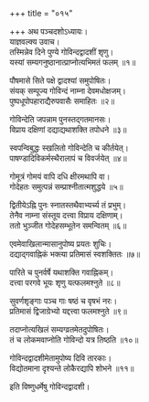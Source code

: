 +++
title = "०१५"

+++
अथ पञ्चदशोऽध्यायः।  
याज्ञवल्क्य उवाच।  
तस्मिन्नेव दिने पुण्ये गोविन्दद्वादशीं शृणु।  
यस्यां सम्यगनुष्ठानात्प्राप्नोत्यभिमतं फलम् ॥१॥

पौषमासे सिते पक्षे द्वादश्यां समुपोषितः।  
संयक् सम्पूज्य गोविन्दं नाम्ना देवमधोक्षजम्।  
पुष्पधूपोपहाराद्यैरुपवासैः समाहितः ॥२॥

गोविन्देति जपन्नाम पुनस्तद्गतमानसः।  
विप्राय दक्षिणां दद्याद्यथाशक्ति तपोधने ॥३॥

स्वपन्विबुद्धः स्खलितो गोविन्देति च कीर्तयेत्।  
पाषण्डादिविकर्मस्थैरालापं च विवर्जयेत् ॥४॥

गोमूत्रं गोमयं वापि दधि क्षीरमथापि वा।  
गोदेहतः समुत्पन्नं सम्प्राश्नीतात्मशुद्धये ॥५॥

द्वितीयेऽह्नि पुनः स्नातस्तथैवाभ्यर्च्य तं प्रभुम्।  
तेनैव नाम्ना संस्तूय दत्त्वा विप्राय दक्षिणाम्।  
ततो भुञ्जीत गोदेहसम्भूतेन समन्वितम् ॥६॥

एवमेवाखिलान्मासानुपोष्य प्रयतः शुचिः।  
दद्याद्गवाह्निकं भक्त्या प्रतिमासं स्वशक्तितः ॥७॥

पारिते च पुनर्वर्षे यथाशक्ति गवाह्निकम्।  
दत्त्वा परगवे भूयः शृणु यत्फलमश्नुते ॥८॥

सुवर्णशृङ्गाः पञ्च गाः षष्ठं च वृषभं नरः।  
प्रतिमासं द्विजाग्रेभ्यो यद्दत्त्वा फलमश्नुते ॥९॥

तदाप्नोत्यखिलं सम्यग्व्रतमेतदुपोषितः।  
तं च लोकमवाप्नोति गोविन्दो यत्र तिष्ठति ॥१०॥

गोविन्दद्वादशीमेतामुपोष्य दिवि तारकाः।  
विद्योतमाना दृश्यन्ते लोकैरद्यापि शोभने ॥११॥

इति विष्णुधर्मेषु गोविन्दद्वादशी।  
